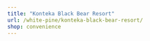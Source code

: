 ```yaml
---
title: "Konteka Black Bear Resort"
url: /white-pine/konteka-black-bear-resort/
shop: convenience
---
```

